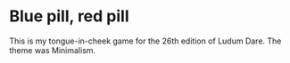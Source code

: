 Blue pill, red pill
====

This is my tongue-in-cheek game for the 26th edition of Ludum Dare.
The theme was Minimalism.
